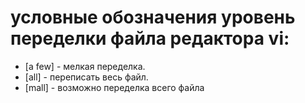 # условные обозначения уровень переделки файла редактора vi:

- [a few] - мелкая переделка.
- [all] - переписать весь файл.
- [mall] - возможно переделка всего файла